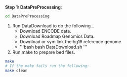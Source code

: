 **Step 1: DataPreProcessing**:
```bash
cd DataPreProcessing
```
1. Run DataDownload to do the following...
   - Download ENCODE data.
   - Download Roadmap Genomics Data.
   - Download or sym link the hg19 reference genome.
   - '''bash
   bash DataDownload.sh
   '''
2. Run make to prepare bed files.
```bash
make
# If the make fails run the following:
make clean
```